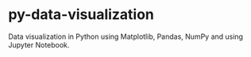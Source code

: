 # py-data-visualization

<p>Data visualization in Python using Matplotlib, Pandas, NumPy and using Jupyter Notebook.</p>
